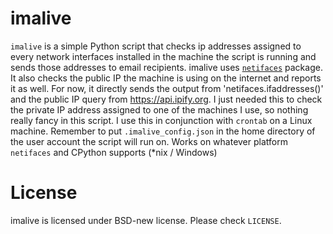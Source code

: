 # imalive
`imalive` is a simple Python script that checks ip addresses assigned to every network interfaces installed in the machine the script is running and sends those addresses to email recipients. imalive uses [`netifaces`](https://alastairs-place.net/projects/netifaces/) package.
It also checks the public IP the machine is using on the internet and reports it as well. For now, it directly sends the output from 'netifaces.ifaddresses()' and the public IP query from https://api.ipify.org. I just needed this to check the private IP address assigned to one of the machines I use, so nothing really fancy in this script.
I use this in conjunction with `crontab` on a Linux machine. Remember to put `.imalive_config.json` in the home directory of the user account the script will run on.
Works on whatever platform `netifaces` and CPython supports (*nix / Windows)

# License

imalive is licensed under BSD-new license. Please check `LICENSE`.
